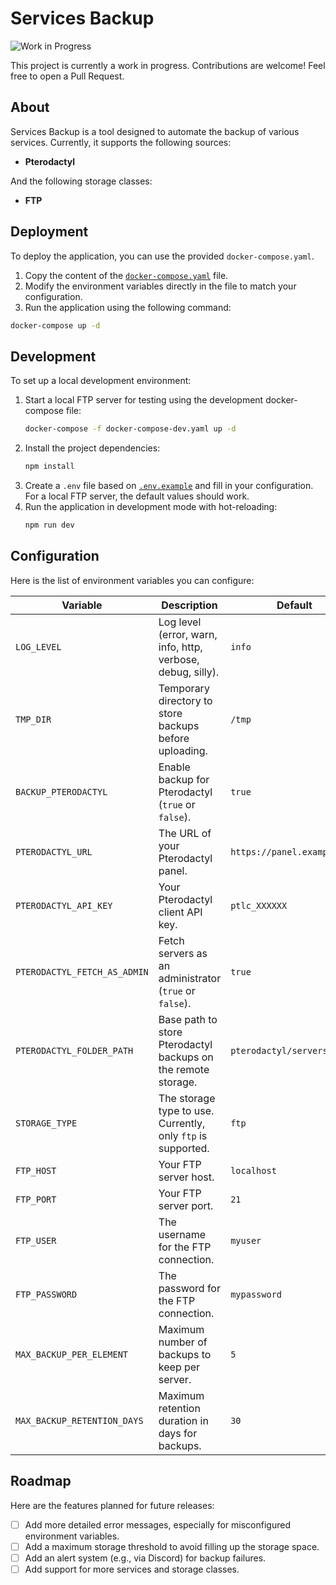# Services Backup

![Work in Progress](https://img.shields.io/badge/status-WIP-orange.svg)

This project is currently a work in progress. Contributions are welcome! Feel free to open a Pull Request.

## About

Services Backup is a tool designed to automate the backup of various services. Currently, it supports the following sources:

- **Pterodactyl**

And the following storage classes:

- **FTP**

## Deployment

To deploy the application, you can use the provided `docker-compose.yaml`.

1.  Copy the content of the [`docker-compose.yaml`](docker-compose.yaml:1) file.
2.  Modify the environment variables directly in the file to match your configuration.
3.  Run the application using the following command:

```bash
docker-compose up -d
```

## Development

To set up a local development environment:

1.  Start a local FTP server for testing using the development docker-compose file:
    ```bash
    docker-compose -f docker-compose-dev.yaml up -d
    ```
2.  Install the project dependencies:
    ```bash
    npm install
    ```
3.  Create a `.env` file based on [`.env.example`](.env.example:1) and fill in your configuration. For a local FTP server, the default values should work.
4.  Run the application in development mode with hot-reloading:
    ```bash
    npm run dev
    ```

## Configuration

Here is the list of environment variables you can configure:

| Variable                     | Description                                                   | Default                     |
| ---------------------------- | ------------------------------------------------------------- | --------------------------- |
| `LOG_LEVEL`                  | Log level (error, warn, info, http, verbose, debug, silly).   | `info`                      |
| `TMP_DIR`                    | Temporary directory to store backups before uploading.        | `/tmp`                      |
| `BACKUP_PTERODACTYL`         | Enable backup for Pterodactyl (`true` or `false`).            | `true`                      |
| `PTERODACTYL_URL`            | The URL of your Pterodactyl panel.                            | `https://panel.example.com` |
| `PTERODACTYL_API_KEY`        | Your Pterodactyl client API key.                              | `ptlc_XXXXXX`               |
| `PTERODACTYL_FETCH_AS_ADMIN` | Fetch servers as an administrator (`true` or `false`).        | `true`                      |
| `PTERODACTYL_FOLDER_PATH`    | Base path to store Pterodactyl backups on the remote storage. | `pterodactyl/servers`       |
| `STORAGE_TYPE`               | The storage type to use. Currently, only `ftp` is supported.  | `ftp`                       |
| `FTP_HOST`                   | Your FTP server host.                                         | `localhost`                 |
| `FTP_PORT`                   | Your FTP server port.                                         | `21`                        |
| `FTP_USER`                   | The username for the FTP connection.                          | `myuser`                    |
| `FTP_PASSWORD`               | The password for the FTP connection.                          | `mypassword`                |
| `MAX_BACKUP_PER_ELEMENT`     | Maximum number of backups to keep per server.                 | `5`                         |
| `MAX_BACKUP_RETENTION_DAYS`  | Maximum retention duration in days for backups.               | `30`                        |

## Roadmap

Here are the features planned for future releases:

- [ ] Add more detailed error messages, especially for misconfigured environment variables.
- [ ] Add a maximum storage threshold to avoid filling up the storage space.
- [ ] Add an alert system (e.g., via Discord) for backup failures.
- [ ] Add support for more services and storage classes.
